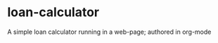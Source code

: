 loan-calculator
===============

A simple loan calculator running in a web-page; authored in org-mode

